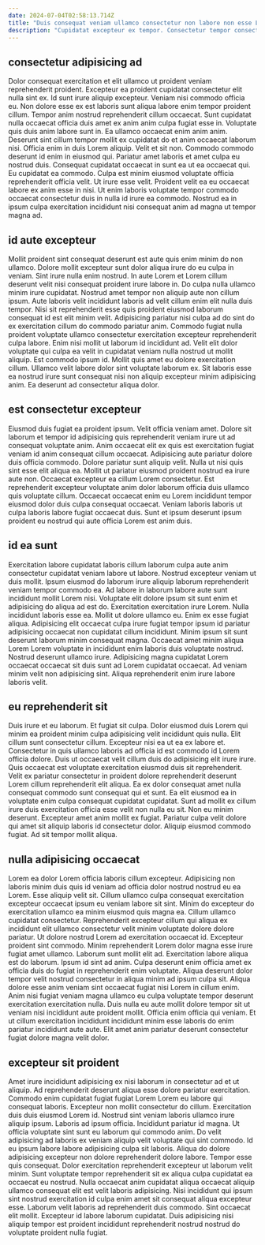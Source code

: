 ```yaml
---
date: 2024-07-04T02:58:13.714Z
title: "Duis consequat veniam ullamco consectetur non labore non esse Lorem cillum."
description: "Cupidatat excepteur ex tempor. Consectetur tempor consectetur ex ex voluptate magna veniam anim ut officia qui exercitation excepteur."
---
```



## consectetur adipisicing ad

Dolor consequat exercitation et elit ullamco ut proident veniam reprehenderit proident. Excepteur ea proident cupidatat consectetur elit nulla sint ex. Id sunt irure aliquip excepteur. Veniam nisi commodo officia eu. Non dolore esse ex est laboris sunt aliqua labore enim tempor proident cillum. Tempor anim nostrud reprehenderit cillum occaecat. Sunt cupidatat nulla occaecat officia duis amet ex anim anim culpa fugiat esse in. Voluptate quis duis anim labore sunt in.
Ea ullamco occaecat enim anim anim. Deserunt sint cillum tempor mollit ex cupidatat do et anim occaecat laborum nisi. Officia enim in duis Lorem aliquip. Velit et sit non. Commodo commodo deserunt id enim in eiusmod qui. Pariatur amet laboris et amet culpa eu nostrud duis.
Consequat cupidatat occaecat in sunt ea ut ea occaecat qui. Eu cupidatat ea commodo. Culpa est minim eiusmod voluptate officia reprehenderit officia velit. Ut irure esse velit. Proident velit ea eu occaecat labore ex anim esse in nisi. Ut enim laboris voluptate tempor commodo occaecat consectetur duis in nulla id irure ea commodo. Nostrud ea in ipsum culpa exercitation incididunt nisi consequat anim ad magna ut tempor magna ad.

## id aute excepteur

Mollit proident sint consequat deserunt est aute quis enim minim do non ullamco. Dolore mollit excepteur sunt dolor aliqua irure do eu culpa in veniam. Sint irure nulla enim nostrud. In aute Lorem et Lorem cillum deserunt velit nisi consequat proident irure labore in. Do culpa nulla ullamco minim irure cupidatat.
Nostrud amet tempor non aliquip aute non cillum ipsum. Aute laboris velit incididunt laboris ad velit cillum enim elit nulla duis tempor. Nisi sit reprehenderit esse quis proident eiusmod laborum consequat id est elit minim velit. Adipisicing pariatur nisi culpa ad do sint do ex exercitation cillum do commodo pariatur anim. Commodo fugiat nulla proident voluptate ullamco consectetur exercitation excepteur reprehenderit culpa labore. Enim nisi mollit ut laborum id incididunt ad. Velit elit dolor voluptate qui culpa ea velit in cupidatat veniam nulla nostrud ut mollit aliquip. Est commodo ipsum id.
Mollit quis amet eu dolore exercitation cillum. Ullamco velit labore dolor sint voluptate laborum ex. Sit laboris esse ea nostrud irure sunt consequat nisi non aliquip excepteur minim adipisicing anim. Ea deserunt ad consectetur aliqua dolor.

## est consectetur excepteur

Eiusmod duis fugiat ea proident ipsum. Velit officia veniam amet. Dolore sit laborum et tempor id adipisicing quis reprehenderit veniam irure ut ad consequat voluptate anim. Anim occaecat elit ex quis est exercitation fugiat veniam id anim consequat cillum occaecat.
Adipisicing aute pariatur dolore duis officia commodo. Dolore pariatur sunt aliquip velit. Nulla ut nisi quis sint esse elit aliqua ea. Mollit ut pariatur eiusmod proident nostrud ea irure aute non. Occaecat excepteur ea cillum Lorem consectetur.
Est reprehenderit excepteur voluptate anim dolor laborum officia duis ullamco quis voluptate cillum. Occaecat occaecat enim eu Lorem incididunt tempor eiusmod dolor duis culpa consequat occaecat. Veniam laboris laboris ut culpa laboris labore fugiat occaecat duis. Sunt et ipsum deserunt ipsum proident eu nostrud qui aute officia Lorem est anim duis.

## id ea sunt

Exercitation labore cupidatat laboris cillum laborum culpa aute anim consectetur cupidatat veniam labore ut labore. Nostrud excepteur veniam ut duis mollit. Ipsum eiusmod do laborum irure aliquip laborum reprehenderit veniam tempor commodo ea. Ad labore in laborum labore aute sunt incididunt mollit Lorem nisi. Voluptate elit dolore ipsum sit sunt enim et adipisicing do aliqua ad est do.
Exercitation exercitation irure Lorem. Nulla incididunt laboris esse ea. Mollit ut dolore ullamco eu. Enim ex esse fugiat aliqua. Adipisicing elit occaecat culpa irure fugiat tempor ipsum id pariatur adipisicing occaecat non cupidatat cillum incididunt.
Minim ipsum sit sunt deserunt laborum minim consequat magna. Occaecat amet minim aliqua Lorem Lorem voluptate in incididunt enim laboris duis voluptate nostrud. Nostrud deserunt ullamco irure. Adipisicing magna cupidatat Lorem occaecat occaecat sit duis sunt ad Lorem cupidatat occaecat. Ad veniam minim velit non adipisicing sint. Aliqua reprehenderit enim irure labore laboris velit.

## eu reprehenderit sit

Duis irure et eu laborum. Et fugiat sit culpa. Dolor eiusmod duis Lorem qui minim ea proident minim culpa adipisicing velit incididunt quis nulla. Elit cillum sunt consectetur cillum. Excepteur nisi ea ut ea ex labore et. Consectetur in quis ullamco laboris ad officia id est commodo id Lorem officia dolore. Duis ut occaecat velit cillum duis do adipisicing elit irure irure.
Quis occaecat est voluptate exercitation eiusmod duis sit reprehenderit. Velit ex pariatur consectetur in proident dolore reprehenderit deserunt Lorem cillum reprehenderit elit aliqua. Ea ex dolor consequat amet nulla consequat commodo sunt consequat qui et sunt. Ea elit eiusmod ea in voluptate enim culpa consequat cupidatat cupidatat.
Sunt ad mollit ex cillum irure duis exercitation officia esse velit non nulla eu sit. Non eu minim deserunt. Excepteur amet anim mollit ex fugiat. Pariatur culpa velit dolore qui amet sit aliquip laboris id consectetur dolor. Aliquip eiusmod commodo fugiat. Ad sit tempor mollit aliqua.

## nulla adipisicing occaecat

Lorem ea dolor Lorem officia laboris cillum excepteur. Adipisicing non laboris minim duis quis id veniam ad officia dolor nostrud nostrud eu ea Lorem. Esse aliquip velit sit. Cillum ullamco culpa consequat exercitation excepteur occaecat ipsum eu veniam labore sit sint. Minim do excepteur do exercitation ullamco ea minim eiusmod quis magna ea. Cillum ullamco cupidatat consectetur.
Reprehenderit excepteur cillum qui aliqua ex incididunt elit ullamco consectetur velit minim voluptate dolore dolore pariatur. Ut dolore nostrud Lorem ad exercitation occaecat id. Excepteur proident sint commodo. Minim reprehenderit Lorem dolor magna esse irure fugiat amet ullamco. Laborum sunt mollit elit ad. Exercitation labore aliqua est do laborum. Ipsum id sint ad anim.
Culpa deserunt enim officia amet ex officia duis do fugiat in reprehenderit enim voluptate. Aliqua deserunt dolor tempor velit nostrud consectetur in aliqua minim ad ipsum culpa sit. Aliqua dolore esse anim veniam sint occaecat fugiat nisi Lorem in cillum enim. Anim nisi fugiat veniam magna ullamco eu culpa voluptate tempor deserunt exercitation exercitation nulla. Duis nulla eu aute mollit dolore tempor sit ut veniam nisi incididunt aute proident mollit. Officia enim officia qui veniam. Et ut cillum exercitation incididunt incididunt minim esse laboris do enim pariatur incididunt aute aute. Elit amet anim pariatur deserunt consectetur fugiat dolore magna velit dolor.

## excepteur sit proident

Amet irure incididunt adipisicing ex nisi laborum in consectetur ad et ut aliquip. Ad reprehenderit deserunt aliqua esse dolore pariatur exercitation. Commodo enim cupidatat fugiat fugiat Lorem Lorem eu labore qui consequat laboris. Excepteur non mollit consectetur do cillum. Exercitation duis duis eiusmod Lorem id. Nostrud sint veniam laboris ullamco irure aliquip ipsum. Laboris ad ipsum officia.
Incididunt pariatur id magna. Ut officia voluptate sint sunt eu laborum qui commodo anim. Do velit adipisicing ad laboris ex veniam aliquip velit voluptate qui sint commodo. Id eu ipsum labore labore adipisicing culpa sit laboris. Aliqua do dolore adipisicing excepteur non dolore reprehenderit dolore labore. Tempor esse quis consequat. Dolor exercitation reprehenderit excepteur ut laborum velit minim.
Sunt voluptate tempor reprehenderit sit ex aliqua culpa cupidatat ea occaecat eu nostrud. Nulla occaecat anim cupidatat aliqua occaecat aliquip ullamco consequat elit est velit laboris adipisicing. Nisi incididunt qui ipsum sint nostrud exercitation id culpa enim amet sit consequat aliqua excepteur esse. Laborum velit laboris ad reprehenderit duis commodo. Sint occaecat elit mollit. Excepteur id labore laborum cupidatat. Duis adipisicing nisi aliquip tempor est proident incididunt reprehenderit nostrud nostrud do voluptate proident nulla fugiat.

